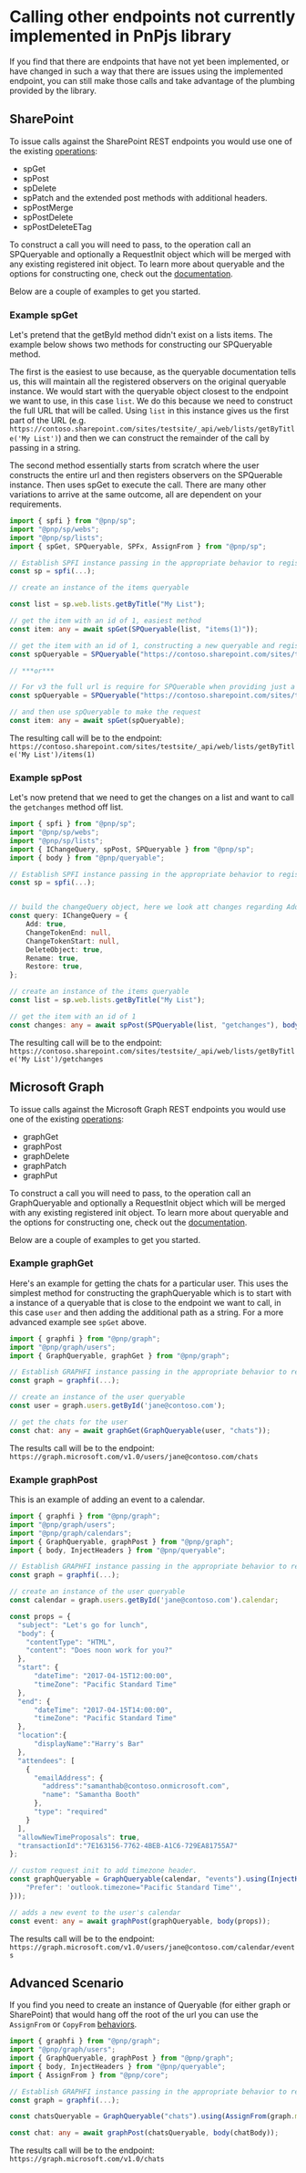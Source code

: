 # Calling other endpoints not currently implemented in PnPjs library

If you find that there are endpoints that have not yet been implemented, or have changed in such a way that there are issues using the implemented endpoint, you can still make those calls and take advantage of the plumbing provided by the library.

## SharePoint

To issue calls against the SharePoint REST endpoints you would use one of the existing [operations](https://github.com/pnp/pnpjs/blob/version-3/packages/sp/operations.ts):

- spGet
- spPost
- spDelete
- spPatch
and the extended post methods with additional headers.
- spPostMerge
- spPostDelete
- spPostDeleteETag

To construct a call you will need to pass, to the operation call an SPQueryable and optionally a RequestInit object which will be merged with any existing registered init object. To learn more about queryable and the options for constructing one, check out the [documentation](../queryable/queryable.md).

Below are a couple of examples to get you started.

### Example spGet

Let's pretend that the getById method didn't exist on a lists items. The example below shows two methods for constructing our SPQueryable method.

The first is the easiest to use because, as the queryable documentation tells us, this will maintain all the registered observers on the original queryable instance. We would start with the queryable object closest to the endpoint we want to use, in this case `list`. We do this because we need to construct the full URL that will be called. Using `list` in this instance gives us the first part of the URL (e.g. `https://contoso.sharepoint.com/sites/testsite/_api/web/lists/getByTitle('My List')`) and then we can construct the remainder of the call by passing in a string.

The second method essentially starts from scratch where the user constructs the entire url and then registers observers on the SPQuerable instance. Then uses spGet to execute the call. There are many other variations to arrive at the same outcome, all are dependent on your requirements.

```TypeScript
import { spfi } from "@pnp/sp";
import "@pnp/sp/webs";
import "@pnp/sp/lists";
import { spGet, SPQueryable, SPFx, AssignFrom } from "@pnp/sp";

// Establish SPFI instance passing in the appropriate behavior to register the initial observers.
const sp = spfi(...);

// create an instance of the items queryable

const list = sp.web.lists.getByTitle("My List");

// get the item with an id of 1, easiest method
const item: any = await spGet(SPQueryable(list, "items(1)"));

// get the item with an id of 1, constructing a new queryable and registering behaviors
const spQueryable = SPQueryable("https://contoso.sharepoint.com/sites/testsite/_api/web/lists/getByTitle('My List')/items(1)").using(SPFx(this.context));

// ***or***

// For v3 the full url is require for SPQuerable when providing just a string
const spQueryable = SPQueryable("https://contoso.sharepoint.com/sites/testsite/_api/web/lists/getByTitle('My List')/items(1)").using(AssignFrom(sp));

// and then use spQueryable to make the request
const item: any = await spGet(spQueryable);
```

The resulting call will be to the endpoint:
`https://contoso.sharepoint.com/sites/testsite/_api/web/lists/getByTitle('My List')/items(1)`

### Example spPost

Let's now pretend that we need to get the changes on a list and want to call the `getchanges` method off list.

```TypeScript
import { spfi } from "@pnp/sp";
import "@pnp/sp/webs";
import "@pnp/sp/lists";
import { IChangeQuery, spPost, SPQueryable } from "@pnp/sp";
import { body } from "@pnp/queryable";

// Establish SPFI instance passing in the appropriate behavior to register the initial observers.
const sp = spfi(...);


// build the changeQuery object, here we look att changes regarding Add, DeleteObject and Restore
const query: IChangeQuery = {
    Add: true,
    ChangeTokenEnd: null,
    ChangeTokenStart: null,
    DeleteObject: true,
    Rename: true,
    Restore: true,
};

// create an instance of the items queryable
const list = sp.web.lists.getByTitle("My List");

// get the item with an id of 1
const changes: any = await spPost(SPQueryable(list, "getchanges"), body({query}));

```

The resulting call will be to the endpoint:
`https://contoso.sharepoint.com/sites/testsite/_api/web/lists/getByTitle('My List')/getchanges`

## Microsoft Graph

To issue calls against the Microsoft Graph REST endpoints you would use one of the existing [operations](https://github.com/pnp/pnpjs/blob/version-3/packages/graph/operations.ts):

- graphGet
- graphPost
- graphDelete
- graphPatch
- graphPut

To construct a call you will need to pass, to the operation call an GraphQueryable and optionally a RequestInit object which will be merged with any existing registered init object. To learn more about queryable and the options for constructing one, check out the [documentation](../queryable/queryable.md).

Below are a couple of examples to get you started.

### Example graphGet

Here's an example for getting the chats for a particular user. This uses the simplest method for constructing the graphQueryable which is to start with a instance of a queryable that is close to the endpoint we want to call, in this case `user` and then adding the additional path as a string. For a more advanced example see `spGet` above.

```TypeScript
import { graphfi } from "@pnp/graph";
import "@pnp/graph/users";
import { GraphQueryable, graphGet } from "@pnp/graph";

// Establish GRAPHFI instance passing in the appropriate behavior to register the initial observers.
const graph = graphfi(...);

// create an instance of the user queryable
const user = graph.users.getById('jane@contoso.com');

// get the chats for the user
const chat: any = await graphGet(GraphQueryable(user, "chats"));
```

The results call will be to the endpoint:
`https://graph.microsoft.com/v1.0/users/jane@contoso.com/chats`

### Example graphPost

This is an example of adding an event to a calendar.

```TypeScript
import { graphfi } from "@pnp/graph";
import "@pnp/graph/users";
import "@pnp/graph/calendars";
import { GraphQueryable, graphPost } from "@pnp/graph";
import { body, InjectHeaders } from "@pnp/queryable";

// Establish GRAPHFI instance passing in the appropriate behavior to register the initial observers.
const graph = graphfi(...);

// create an instance of the user queryable
const calendar = graph.users.getById('jane@contoso.com').calendar;

const props = {
  "subject": "Let's go for lunch",
  "body": {
    "contentType": "HTML",
    "content": "Does noon work for you?"
  },
  "start": {
      "dateTime": "2017-04-15T12:00:00",
      "timeZone": "Pacific Standard Time"
  },
  "end": {
      "dateTime": "2017-04-15T14:00:00",
      "timeZone": "Pacific Standard Time"
  },
  "location":{
      "displayName":"Harry's Bar"
  },
  "attendees": [
    {
      "emailAddress": {
        "address":"samanthab@contoso.onmicrosoft.com",
        "name": "Samantha Booth"
      },
      "type": "required"
    }
  ],
  "allowNewTimeProposals": true,
  "transactionId":"7E163156-7762-4BEB-A1C6-729EA81755A7"
};

// custom request init to add timezone header.
const graphQueryable = GraphQueryable(calendar, "events").using(InjectHeaders({
    "Prefer": 'outlook.timezone="Pacific Standard Time"',
}));

// adds a new event to the user's calendar
const event: any = await graphPost(graphQueryable, body(props));
```

The results call will be to the endpoint:
`https://graph.microsoft.com/v1.0/users/jane@contoso.com/calendar/events`

## Advanced Scenario

If you find you need to create an instance of Queryable (for either graph or SharePoint) that would hang off the root of the url you can use the `AssignFrom` or `CopyFrom` [behaviors](../core/behaviors.md).

```TypeScript
import { graphfi } from "@pnp/graph";
import "@pnp/graph/users";
import { GraphQueryable, graphPost } from "@pnp/graph";
import { body, InjectHeaders } from "@pnp/queryable";
import { AssignFrom } from "@pnp/core";

// Establish GRAPHFI instance passing in the appropriate behavior to register the initial observers.
const graph = graphfi(...);

const chatsQueryable = GraphQueryable("chats").using(AssignFrom(graph.me));

const chat: any = await graphPost(chatsQueryable, body(chatBody));
```

The results call will be to the endpoint:
`https://graph.microsoft.com/v1.0/chats`
